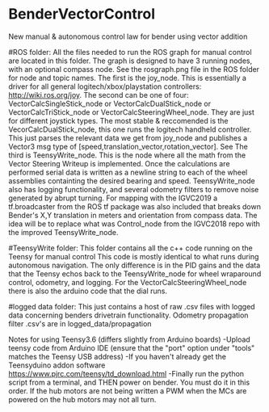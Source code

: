 # BenderVectorControl
New manual & autonomous control law for bender using vector addition

#ROS folder: All the files needed to run the ROS graph for manual control are located in this folder. The graph is designed to have 3 running nodes, with an optional compass node. See the rosgraph.png file in the ROS folder for node and topic names. 
The first is the joy_node. This is essentially a driver for all general logitech/xbox/playstation controllers: http://wiki.ros.org/joy. 
The second can be one of four: VectorCalcSingleStick_node or VectorCalcDualStick_node or VectorCalcTriStick_node or VectorCalcSteeringWheel_node. They are just for different joystick types. The most stable & reccomended is the VecorCalcDualStick_node, this one runs the logitech handheld controller. This just parses the relevant data we get from joy_node and publishes a Vector3 msg type of [speed,translation_vector,rotation_vector]. See
The third is TeensyWrite_node. This is the node where all the math from the Vector Steering Writeup is implemented. Once the calculations are performed serial data is written as a newline string to each of the wheel assemblies containting the desired bearing and speed. TeensyWrite_node also has logging functionality, and several odometry filters to remove noise generated by abrupt turning. For mapping with the IGVC2019 a tf.broadcaster from the ROS tf package was also included that breaks down Bender's X,Y translation in meters and orientation from compass data. The idea will be to replace what was Control_node from the IGVC2018 repo with the improved TeensyWrite_node.  


#TeensyWrite folder: This folder contains all the c++ code running on the Teensy for manual control
This code is mostly identical to what runs during autonomous navigation. The only difference is in the PID gains and the data that the Teensy echos back to the TeensyWrite_node for wheel wraparound control, odometry, and logging. For the VectorCalcSteeringWheel_node there is also the arduino code that the dial runs. 

#logged data folder: This just contains a host of raw .csv files with logged data concerning benders drivetrain functionality. Odometry propagation filter .csv's are in logged_data/propagation

Notes for using Teensy3.6 (differs slightly from Arduino boards)
-Upload teensy code from Arduino IDE (ensure that the "port" option under "tools" matches the Teensy USB address)
-If you haven't already get the Teensyduino addon software https://www.pjrc.com/teensy/td_download.html
-Finally run the python script from a terminal, and THEN power on bender. You must do it in this order. If the hub motors are not being written a PWM when the MCs are powered on the hub motors may not all turn.
